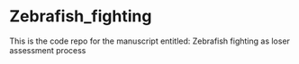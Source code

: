 # Zebrafish_fighting
This is the code repo for the manuscript entitled: Zebrafish fighting as loser assessment process
